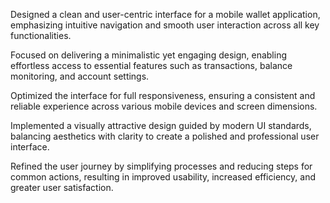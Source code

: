 Designed a clean and user-centric interface for a mobile wallet application, emphasizing intuitive navigation and smooth user interaction across all key functionalities.

Focused on delivering a minimalistic yet engaging design, enabling effortless access to essential features such as transactions, balance monitoring, and account settings.

Optimized the interface for full responsiveness, ensuring a consistent and reliable experience across various mobile devices and screen dimensions.

Implemented a visually attractive design guided by modern UI standards, balancing aesthetics with clarity to create a polished and professional user interface.

Refined the user journey by simplifying processes and reducing steps for common actions, resulting in improved usability, increased efficiency, and greater user satisfaction.
